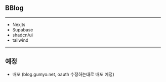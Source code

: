 ## BBlog
---
- Nexjts
- Supabase
- shadcn/ui
- tailwind
---
## 예정
- 배포 (blog.gumyo.net, oauth 수정하는대로 배포 예정)
